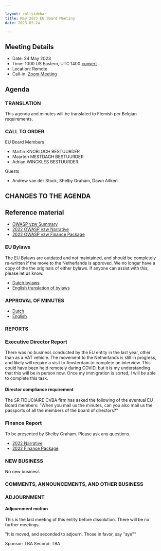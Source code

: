 ```yaml
---

layout: col-sidebar
title: May 2023 EU Board Meeting
date: 2023-05-24

---
```


## Meeting Details

- Date: 24 May 2023
- Time: 1000 US Eastern, UTC 1400 [convert](https://www.timeanddate.com/worldclock/meetingdetails.html?year=2023&month=5&day=24&hour=14&min=0&sec=0&p1=16&p2=136&p3=75&p4=179)
- Location: Remote
- Call-in: [Zoom Meeting](https://us06web.zoom.us/j/84678838003?pwd=N2xraktJQ2k2aDJMMzZoa2xNSWU3QT09)

## Agenda

### TRANSLATION

This agenda and minutes will be translated to Flemish per Belgian requirements.

### CALL TO ORDER

EU Board Members
- Martin KNOBLOCH BESTUURDER
- Maarten MESTDAGH BESTUURDER
- Adrian WINCKLES BESTUURDER

Guests
- Andrew van der Stock, Shelby Graham, Dawn Aitken

## CHANGES TO THE AGENDA

## Reference material

- [OWASP vzw Summary](https://docs.google.com/presentation/d/1Cu_FHiWYc0j0WwOnLgQ1CJTl3yXnDbYCwXvEyozSUrg/edit?usp=sharing)
- [2022 OWASP vzw Narrative](/www-board-eu/attachments/202212-owasp-vzw-narrative.docx)
- [2022 OWASP vzw Finance Package](/www-board-eu/attachments/202212-owasp-vzw-package.xlsx)

### EU Bylaws

The EU Bylaws are outdated and not maintained, and should be completely re-written if the move to the Netherlands is approved. We no longer have a copy of the the originals of either bylaws. If anyone can assist with this, please let us know.

- [Dutch bylaws](/www-board-eu/attachments/Gepubliceerde_Statuten_OWASP_Europe_VZW.pdf)
- [English translation of bylaws](/www-board-eu/attachments/126741_OWASP_vzw_modelstatuten_v0.9_EN_REV.pdf)

### APPROVAL OF MINUTES

- [Dutch](/www-board-eu/minutes/202205-nl.md)
- [English](/www-board-eu/minutes/202205-en.md)

### REPORTS

### Executive Director Report

There was no business conducted by the EU entity in the last year, other than as a VAT vehicle. The movement to the Netherlands is still in progress, and likely will require a visit to Amsterdam to complete an interview. This could have been held remotely during COVID, but it is my understanding that this will be in person now. Once my immigration is sorted, I will be able to complete this task.

#### Director compliance requirement

The SR FIDUCIAIRE CVBA firm has asked the following of the eventual EU Board members: "When you mail us the minutes, can you also mail us the passports of all the members of the board of directors?"

### Finance Report

To be presented by Shelby Graham. Please ask any questions.

- [2022 Narrative](/www-board-eu/attachments/202212-owasp-vzw-narrative.docx)
- [2022 Finance Package](/www-board-eu/attachments/202212-owasp-vzw-package.xlsx)

### NEW BUSINESS

No new business

### COMMENTS, ANNOUNCEMENTS, AND OTHER BUSINESS

### ADJOURNMENT

#### Adjournment motion

This is the last meeting of this entity before dissolution. There will be no further meetings.

"It is moved, and seconded to adjourn. Those in favor, say "aye""

Sponsor: TBA
Second: TBA
